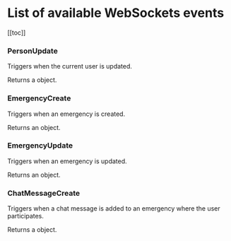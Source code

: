 # List of available WebSockets events

[[toc]]

### PersonUpdate

Triggers when the current user is updated.

Returns a <TypeLink name="Person" /> object.

### EmergencyCreate

Triggers when an emergency is created.

Returns an <TypeLink name="Emergency" /> object.

### EmergencyUpdate

Triggers when an emergency is updated.

Returns an <TypeLink name="Emergency" /> object.

### ChatMessageCreate

Triggers when a chat message is added to an emergency where the user participates.

Returns a <TypeLink name="ChatMessage" /> object.
